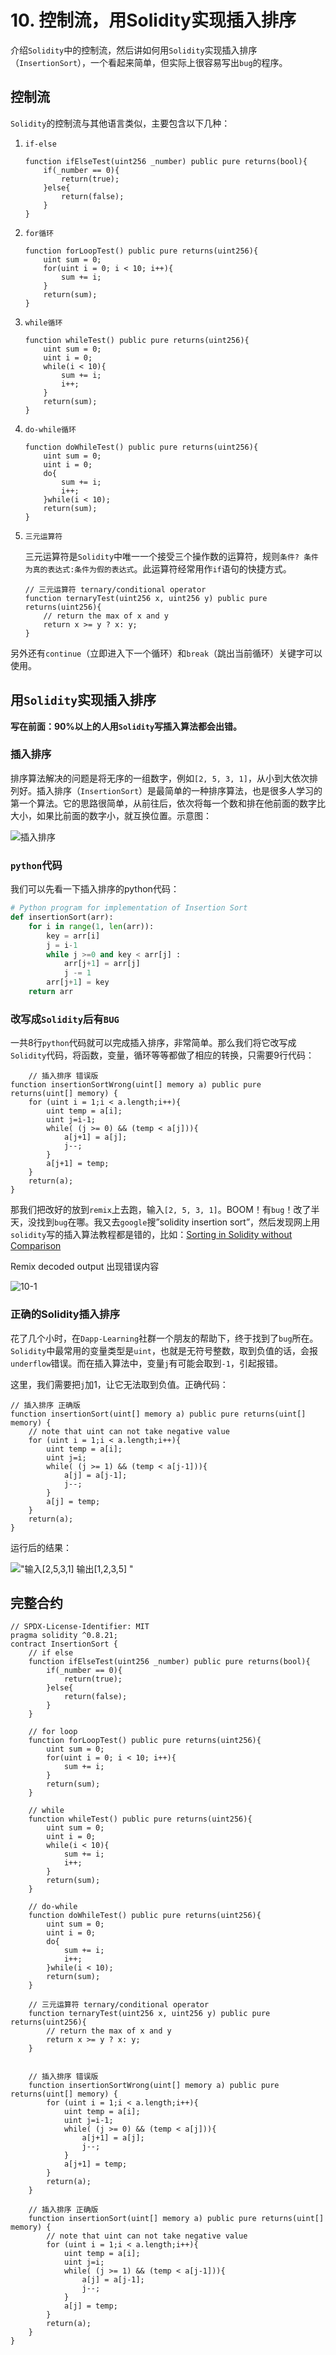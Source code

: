 

#  10. 控制流，用Solidity实现插入排序

介绍`Solidity`中的控制流，然后讲如何用`Solidity`实现插入排序（`InsertionSort`），一个看起来简单，但实际上很容易写出`bug`的程序。

## 控制流

`Solidity`的控制流与其他语言类似，主要包含以下几种：

1. `if-else`

    ```solidity
    function ifElseTest(uint256 _number) public pure returns(bool){
        if(_number == 0){
            return(true);
        }else{
            return(false);
        }
    }
    ```

2. `for循环`

    ```solidity
    function forLoopTest() public pure returns(uint256){
        uint sum = 0;
        for(uint i = 0; i < 10; i++){
            sum += i;
        }
        return(sum);
    }
    ```

3. `while循环`

    ```solidity
    function whileTest() public pure returns(uint256){
        uint sum = 0;
        uint i = 0;
        while(i < 10){
            sum += i;
            i++;
        }
        return(sum);
    }
    ```

4. `do-while循环`

    ```solidity
    function doWhileTest() public pure returns(uint256){
        uint sum = 0;
        uint i = 0;
        do{
            sum += i;
            i++;
        }while(i < 10);
        return(sum);
    }
    ```

5. `三元运算符`

    三元运算符是`Solidity`中唯一一个接受三个操作数的运算符，规则`条件? 条件为真的表达式:条件为假的表达式`。此运算符经常用作`if`语句的快捷方式。

    ```solidity
    // 三元运算符 ternary/conditional operator
    function ternaryTest(uint256 x, uint256 y) public pure returns(uint256){
        // return the max of x and y
        return x >= y ? x: y;
    }
    ```

另外还有`continue`（立即进入下一个循环）和`break`（跳出当前循环）关键字可以使用。

## 用`Solidity`实现插入排序

**写在前面：90%以上的人用`Solidity`写插入算法都会出错。**

### 插入排序

排序算法解决的问题是将无序的一组数字，例如`[2, 5, 3, 1]`，从小到大依次排列好。插入排序（`InsertionSort`）是最简单的一种排序算法，也是很多人学习的第一个算法。它的思路很简单，从前往后，依次将每一个数和排在他前面的数字比大小，如果比前面的数字小，就互换位置。示意图：

![插入排序](https://i.pinimg.com/originals/92/b0/34/92b034385c440e08bc8551c97df0a2e3.gif)

### `python`代码

我们可以先看一下插入排序的python代码：

```python
# Python program for implementation of Insertion Sort
def insertionSort(arr):
    for i in range(1, len(arr)):
        key = arr[i]
        j = i-1
        while j >=0 and key < arr[j] :
            arr[j+1] = arr[j]
            j -= 1
        arr[j+1] = key
    return arr
```

### 改写成`Solidity`后有`BUG`

一共8行`python`代码就可以完成插入排序，非常简单。那么我们将它改写成`Solidity`代码，将函数，变量，循环等等都做了相应的转换，只需要9行代码：

``` solidity
    // 插入排序 错误版
function insertionSortWrong(uint[] memory a) public pure returns(uint[] memory) {
    for (uint i = 1;i < a.length;i++){
        uint temp = a[i];
        uint j=i-1;
        while( (j >= 0) && (temp < a[j])){
            a[j+1] = a[j];
            j--;
        }
        a[j+1] = temp;
    }
    return(a);
}
```

那我们把改好的放到`remix`上去跑，输入`[2, 5, 3, 1]`。BOOM！有`bug`！改了半天，没找到`bug`在哪。我又去`google`搜”solidity insertion sort”，然后发现网上用`solidity`写的插入算法教程都是错的，比如：[Sorting in Solidity without Comparison](https://medium.com/coinmonks/sorting-in-solidity-without-comparison-4eb47e04ff0d)

Remix decoded output 出现错误内容

![10-1](./img/10-1.jpg)

### 正确的Solidity插入排序

花了几个小时，在`Dapp-Learning`社群一个朋友的帮助下，终于找到了`bug`所在。`Solidity`中最常用的变量类型是`uint`，也就是无符号整数，取到负值的话，会报`underflow`错误。而在插入算法中，变量`j`有可能会取到`-1`，引起报错。

这里，我们需要把`j`加1，让它无法取到负值。正确代码：

```solidity
// 插入排序 正确版
function insertionSort(uint[] memory a) public pure returns(uint[] memory) {
    // note that uint can not take negative value
    for (uint i = 1;i < a.length;i++){
        uint temp = a[i];
        uint j=i;
        while( (j >= 1) && (temp < a[j-1])){
            a[j] = a[j-1];
            j--;
        }
        a[j] = temp;
    }
    return(a);
}
```

运行后的结果：

!["输入[2,5,3,1] 输出[1,2,3,5]
"](https://images.mirror-media.xyz/publication-images/S-i6rwCMeXoi8eNJ0fRdB.png?height=300&width=554)

## 完整合约
```solidity
// SPDX-License-Identifier: MIT
pragma solidity ^0.8.21;
contract InsertionSort {
    // if else
    function ifElseTest(uint256 _number) public pure returns(bool){
        if(_number == 0){
            return(true);
        }else{
            return(false);
        }
    }

    // for loop
    function forLoopTest() public pure returns(uint256){
        uint sum = 0;
        for(uint i = 0; i < 10; i++){
            sum += i;
        }
        return(sum);
    }

    // while
    function whileTest() public pure returns(uint256){
        uint sum = 0;
        uint i = 0;
        while(i < 10){
            sum += i;
            i++;
        }
        return(sum);
    }

    // do-while
    function doWhileTest() public pure returns(uint256){
        uint sum = 0;
        uint i = 0;
        do{
            sum += i;
            i++;
        }while(i < 10);
        return(sum);
    }

    // 三元运算符 ternary/conditional operator
    function ternaryTest(uint256 x, uint256 y) public pure returns(uint256){
        // return the max of x and y
        return x >= y ? x: y;
    }


    // 插入排序 错误版
    function insertionSortWrong(uint[] memory a) public pure returns(uint[] memory) {
        for (uint i = 1;i < a.length;i++){
            uint temp = a[i];
            uint j=i-1;
            while( (j >= 0) && (temp < a[j])){
                a[j+1] = a[j];
                j--;
            }
            a[j+1] = temp;
        }
        return(a);
    }

    // 插入排序 正确版
    function insertionSort(uint[] memory a) public pure returns(uint[] memory) {
        // note that uint can not take negative value
        for (uint i = 1;i < a.length;i++){
            uint temp = a[i];
            uint j=i;
            while( (j >= 1) && (temp < a[j-1])){
                a[j] = a[j-1];
                j--;
            }
            a[j] = temp;
        }
        return(a);
    }
}
```
